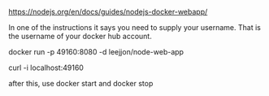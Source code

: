 https://nodejs.org/en/docs/guides/nodejs-docker-webapp/

In one of the instructions it says you need to supply your username. That is the username of your docker hub account.

docker run -p 49160:8080 -d leejjon/node-web-app

curl -i localhost:49160

after this, use docker start <container id> and docker stop <container id>
